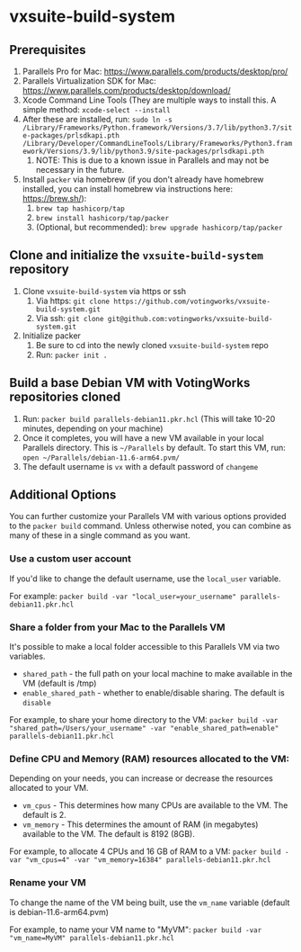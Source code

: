# vxsuite-build-system

## Prerequisites

1. Parallels Pro for Mac: https://www.parallels.com/products/desktop/pro/
2. Parallels Virtualization SDK for Mac: https://www.parallels.com/products/desktop/download/
3. Xcode Command Line Tools (They are multiple ways to install this. A simple method: `xcode-select --install`
4. After these are installed, run: `sudo ln -s /Library/Frameworks/Python.framework/Versions/3.7/lib/python3.7/site-packages/prlsdkapi.pth /Library/Developer/CommandLineTools/Library/Frameworks/Python3.framework/Versions/3.9/lib/python3.9/site-packages/prlsdkapi.pth`
    1. NOTE: This is due to a known issue in Parallels and may not be necessary in the future. 
5. Install `packer` via homebrew (if you don't already have homebrew installed, you can install homebrew via instructions here: https://brew.sh/):
    1. `brew tap hashicorp/tap`
    2. `brew install hashicorp/tap/packer`
    3. (Optional, but recommended): `brew upgrade hashicorp/tap/packer`

## Clone and initialize the `vxsuite-build-system` repository

1. Clone `vxsuite-build-system` via https or ssh
    1. Via https: `git clone https://github.com/votingworks/vxsuite-build-system.git`
    2. Via ssh: `git clone git@github.com:votingworks/vxsuite-build-system.git`
2. Initialize packer
    1. Be sure to cd into the newly cloned `vxsuite-build-system` repo
    2. Run: `packer init .`

## Build a base Debian VM with VotingWorks repositories cloned

1. Run: `packer build parallels-debian11.pkr.hcl` (This will take 10-20 minutes, depending on your machine)
2. Once it completes, you will have a new VM available in your local Parallels directory. This is `~/Parallels` by default. To start this VM, run: `open ~/Parallels/debian-11.6-arm64.pvm/`
3. The default username is `vx` with a default password of `changeme`

## Additional Options

You can further customize your Parallels VM with various options provided to the `packer build` command. Unless otherwise noted, you can combine as many of these in a single command as you want. 

### Use a custom user account

If you'd like to change the default username, use the `local_user` variable.

For example: `packer build -var "local_user=your_username" parallels-debian11.pkr.hcl`

### Share a folder from your Mac to the Parallels VM

It's possible to make a local folder accessible to this Parallels VM via two variables.
- `shared_path` - the full path on your local machine to make available in the VM (default is /tmp)
- `enable_shared_path` - whether to enable/disable sharing. The default is `disable`

For example, to share your home directory to the VM:
`packer build -var "shared_path=/Users/your_username" -var "enable_shared_path=enable" parallels-debian11.pkr.hcl`

### Define CPU and Memory (RAM) resources allocated to the VM:

Depending on your needs, you can increase or decrease the resources allocated to your VM.

- `vm_cpus` - This determines how many CPUs are available to the VM. The default is 2.
- `vm_memory` - This determines the amount of RAM (in megabytes) available to the VM. The default is 8192 (8GB).

For example, to allocate 4 CPUs and 16 GB of RAM to a VM:
`packer build -var "vm_cpus=4" -var "vm_memory=16384" parallels-debian11.pkr.hcl`

### Rename your VM

To change the name of the VM being built, use the `vm_name` variable (default is debian-11.6-arm64.pvm)

For example, to name your VM name to "MyVM":
`packer build -var "vm_name=MyVM" parallels-debian11.pkr.hcl`
